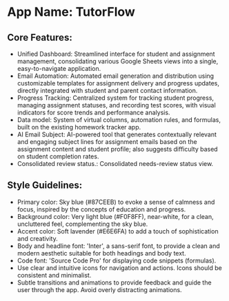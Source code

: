 # **App Name**: TutorFlow

## Core Features:

- Unified Dashboard: Streamlined interface for student and assignment management, consolidating various Google Sheets views into a single, easy-to-navigate application.
- Email Automation: Automated email generation and distribution using customizable templates for assignment delivery and progress updates, directly integrated with student and parent contact information.
- Progress Tracking: Centralized system for tracking student progress, managing assignment statuses, and recording test scores, with visual indicators for score trends and performance analysis.
- Data model: System of virtual columns, automation rules, and formulas, built on the existing homework tracker app.
- AI Email Subject: AI-powered tool that generates contextually relevant and engaging subject lines for assignment emails based on the assignment content and student profile; also suggests difficulty based on student completion rates.
- Consolidated review status.: Consolidated needs-review status view.

## Style Guidelines:

- Primary color: Sky blue (#87CEEB) to evoke a sense of calmness and focus, inspired by the concepts of education and progress.
- Background color: Very light blue (#F0F8FF), near-white, for a clean, uncluttered feel, complementing the sky blue.
- Accent color: Soft lavender (#E6E6FA) to add a touch of sophistication and creativity.
- Body and headline font: 'Inter', a sans-serif font, to provide a clean and modern aesthetic suitable for both headings and body text.
- Code font: 'Source Code Pro' for displaying code snippets (formulas).
- Use clear and intuitive icons for navigation and actions. Icons should be consistent and minimalist.
- Subtle transitions and animations to provide feedback and guide the user through the app. Avoid overly distracting animations.
